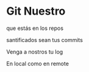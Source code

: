# Git Nuestro

que estás en los repos

santificados sean tus commits

Venga a nostros tu log

En local como en remote